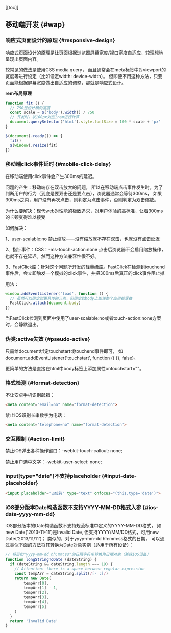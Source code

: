 [[toc]]

## 移动端开发 {#wap}

### 响应式页面设计的原理 {#responsive-design}

响应式页面设计的原理是让页面根据浏览器屏幕宽度/视口宽度自适应，较理想地呈现出页面内容。

较常见的做法是使用CSS media query，
而且通常会在meta标签中对viewport的宽度等进行设定（比如设定width: device-width）。
但即便不用这种方法，只要页面能根据屏幕宽度做出自适应的调整，那就是响应式设计。

**rem布局原理**

``` javascript
function fit () {
  // 750是设计稿的宽度
  const scale = $('body').width() / 750
  // 开发时，以100px对应1rem进行计算
  document.querySelector('html').style.fontSize = 100 * scale + 'px'
}

$(document).ready(() => {
  fit()
  $(window).resize(fit)
})
```

### 移动端click事件延时 {#mobile-click-delay}

在移动端使用click事件会产生300ms的延迟。

问题的产生：移动端存在双击放大的问题，
所以在移动端点击事件发生时，为了判断用户的行为（到底是要双击还是要点击），浏览器通常会等待300ms，
如果300ms之内，用户没有再次点击，则判定为点击事件，否则判定为双击缩放。

为什么要解决：现代web对性能的极致追求，对用户体验的高标准，让着300ms的卡顿变得难以接受

如何解决：

1、user-scalable:no  禁止缩放——没有缩放就不存在双击，也就没有点击延迟

2、指针事件：CSS：-ms-touch-action:none  点击后浏览器不会启用缩放操作，也就不存在延迟。然而这种方法兼容性很不好。

3、FastClick库：针对这个问题所开发的轻量级库。FastClick在检测到touchend事件后，会立即触发一个模拟的click事件，并把300ms后真正的click事件阻止掉

用法：

``` javascript
window.addEventListener('load', function () {
  // 虽然可以绑定到更具体的元素，但绑定到body上能使整个应用都受益
  FastClick.attach(document.body)
})
```

当FastClick检测到页面中使用了user-scalable:no或者touch-action:none方案时，会静默退出。

### 伪类:active失效 {#pseudo-active}

只需给document绑定touchstart或touchend事件即可，
如document.addEventListener('touchstart', function () {}, false)。

更简单的方法是直接在html中body标签上添加属性ontouchstart=""。

### 格式检测 {#format-detection}

不让安卓手机识别邮箱：
``` html
<meta content="email=no" name="format-detection">
```

禁止IOS识别长串数字为电话：
``` html
<meta content="telephone=no" name="format-detection">
```

### 交互限制 {#action-limit}

禁止iOS弹出各种操作窗口：-webkit-touch-callout: none;

禁止用户选中文字：-webkit-user-select: none;

### input[type="date"]不支持placeholder {#input-date-placeholder}

``` html
<input placeholder="占位符" type="text" onfocus="(this.type='date')">
```

### iOS部分版本Date构造函数不支持YYYY-MM-DD格式入参 {#ios-date-yyyy-mm-dd}

iOS部分版本的Date构造函数不支持规范标准中定义的YYYY-MM-DD格式，
如new Date('2013-11-11')是Invalid Date,
但支持YYYY/MM/DD格式，可用new Date('2013/11/11')；
类似的，对于yyyy-mm-dd hh:mm:ss格式的日期，
可以通过类似下面的方法将其转换为Date对象实例（适用于所有设备）：

```javascript
// 将形如"yyyy-mm-dd hh:mm:ss"的日期字符串转换为日期对象（兼容IOS设备）
function longStringToDate (dateString) {
  if (dateString && dateString.length === 19) {
    // Attention: there is a space between regular expression
    const tempArr = dateString.split(/[- :]/)
    return new Date(
        tempArr[0],
        tempArr[1] - 1,
        tempArr[2],
        tempArr[3],
        tempArr[4],
        tempArr[5]
    )
  }
  return 'Invalid Date'
}
```
